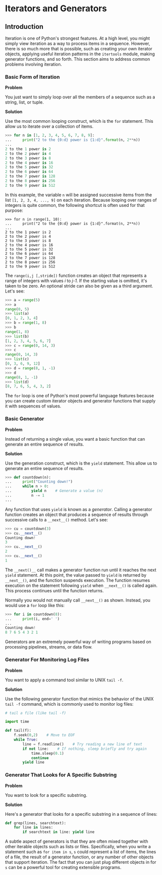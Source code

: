 # Iterators and Generators

## Introduction

Iteration is one of Python's strongest features. At a high level, you 
might simply view iteration as a way to process items in a sequence. 
However, there is so much more that is possible, such as creating your 
own iterator objects, applying useful iteration patterns in 
the `itertools` module, making generator functions, and so forth. This 
section aims to address common problems involving iteration.

### Basic Form of Iteration

**Problem**

You just want to simply loop over all the members of a sequence such as 
a string, list, or tuple.

**Solution**

Use the most common looping construct, which is the `for` statement. 
This allow us to iterate over a collection of items. 


```python
>>> for n in [1, 2, 3, 4, 5, 6, 7, 8, 9]:
...     print("2 to the {0:d} power is {1:d}".format(n, 2**n))
... 
2 to the 1 power is 2
2 to the 2 power is 4
2 to the 3 power is 8
2 to the 4 power is 16
2 to the 5 power is 32
2 to the 6 power is 64
2 to the 7 power is 128
2 to the 8 power is 256
2 to the 9 power is 512
```

In this example, the variable `n` will be assigned successive items from 
the list `[1, 2, 3, 4, ..., 9]` on each iteration. Because looping over 
ranges of integers is quite common, the following shortcut is often used 
for that purpose:

```
>>> for n in range(1, 10):
...     print("2 to the {0:d} power is {1:d}".format(n, 2**n))
... 
2 to the 1 power is 2
2 to the 2 power is 4
2 to the 3 power is 8
2 to the 4 power is 16
2 to the 5 power is 32
2 to the 6 power is 64
2 to the 7 power is 128
2 to the 8 power is 256
2 to the 9 power is 512
```

The `range(i,j [,stride])` function creates an object that represents a 
range of integers with values *i* to *j-1*. If the starting value is 
omitted, it's taken to be zero. An optional stride can also be given as 
a third argument. Let's see:

```python
>>> a = range(5)
>>> a
range(0, 5)
>>> list(a)
[0, 1, 2, 3, 4]
>>> b = range(1, 8)
>>> b
range(1, 8)
>>> list(b)
[1, 2, 3, 4, 5, 6, 7]
>>> c = range(0, 14, 3)
>>> c
range(0, 14, 3)
>>> list(c)
[0, 3, 6, 9, 12]
>>> d = range(8, 1, -1)
>>> d
range(8, 1, -1)
>>> list(d)
[8, 7, 6, 5, 4, 3, 2]
```

The `for` loop is one of Python's most powerful language features 
because you can create custom iterator objects and generator functions 
that supply it with sequences of values.

### Basic Generator

**Problem**

Instead of returning a single value, you want a basic function that can 
generate an entire sequence of results.

**Solution**

Use the generation construct, which is the `yield` statement. This allow 
us to generate an entire sequence of results.

```python
>>> def countdown(n):
...     print("Counting down!")
...     while n > 0:
...         yield n    # Generate a value (n)
...         n -= 1
...
```

Any function that uses `yield` is known as a *generator*. Calling a 
generator function creates an object that produces a sequence of results 
through successive calls to a `__next__()` method. Let's see:

```python
>>> cu = countdown(3)
>>> cu.__next__()
Counting down!
3
>>> cu.__next__()
2
>>> cu.__next__()
1
```

The `__next()__` call makes a generator function run until it reaches 
the next `yield` statement. At this point, the value passed to `yield` 
is returned by `__next__()`, and the function suspends execution. The 
function resumes execution on the statement following `yield` 
when `__next__()` is called again. This process continues until the 
function returns.

Normally you would not manually call `__next__()` as shown. Instead, you 
would use a `for` loop like this:

```python
>>> for i in countdown(8):
...     print(i, end=' ')
... 
Counting down!
8 7 6 5 4 3 2 1
```

Generators are an extremely powerful way of writing programs based on 
processing pipelines, streams, or data flow.

### Generator For Monitoring Log Files

**Problem**

You want to apply a command tool similar to UNIX `tail -f`.

**Solution**

Use the following generator function that mimics the behavior of the 
UNIX `tail -f` command, which is commonly used to monitor log files:

```python
# tail a file (like tail -f)

import time

def tail(f):
    f.seek(0,2)    # Move to EOF
    while True:
        line = f.readline()    # Try reading a new line of text
        if not line:    # If nothing, sleep briefly and try again
            time.sleep(0.1)
            continue
        yield line
```

### Generator That Looks for A Specific Substring

**Problem**

You want to look for a specific substring.

**Solution**

Here's a generator that looks for a specific substring in a sequence of 
lines:

```python
def grep(lines, searchtext):
    for line in lines:
        if searchtext in line: yield line
```

A subtle aspect of generators is that they are often mixed together with 
other iterable objects such as lists or files. Specifically, when you 
write a statement such as `for item in s`, `s` could represent a list of 
items, the lines of a file, the result of a generator function, or any 
number of other objects that support iteration. The fact that you can 
just plug different objects in for `s` can be a powerful tool for 
creating extensible programs.
